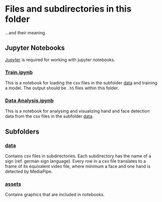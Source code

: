 # Files and subdirectories in this folder

...and their meaning.

## Jupyter Notebooks

[Jupyter](https://jupyter.org/install) is required for working with jupyter notebooks.

### [Train.ipynb](Train.ipynb)

This is a notebook for loading the csv files in the subfolder [data](data) and training a model.
The output should be `.h5` files within this folder.

### [Data Analysis.ipynb](Data%20Analysis.ipynb)

This is a notebook for analysing and visualizing hand and face detection data from the csv files in the subfolder [data](data).

## Subfolders

### [data](data)

Contains csv files in subdirectories. Each subdirectory has the name of a sign (ref. german sign language).
Every row in a csv file translates to a frame of its equivalent video file, where minimum a face and one hand is detected by MediaPipe.

### [assets](assets)

Contains graphics that are included in notebooks.
